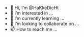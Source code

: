 - 👋 Hi, I’m @HaKkeDicHt
- 👀 I’m interested in ...
- 🌱 I’m currently learning ...
- 💞️ I’m looking to collaborate on ...
- 📫 How to reach me ...

<!---
HaKkeDicHt/HaKkeDicHt is a ✨ special ✨ repository because its `README.md` (this file) appears on your GitHub profile.
You can click the Preview link to take a look at your changes.
--->
